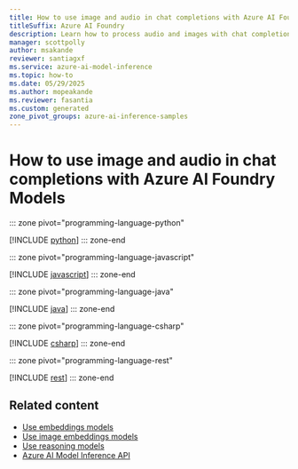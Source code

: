 ```yaml
---
title: How to use image and audio in chat completions with Azure AI Foundry Models
titleSuffix: Azure AI Foundry
description: Learn how to process audio and images with chat completions models with Azure AI Foundry Models
manager: scottpolly
author: msakande
reviewer: santiagxf
ms.service: azure-ai-model-inference
ms.topic: how-to
ms.date: 05/29/2025
ms.author: mopeakande
ms.reviewer: fasantia
ms.custom: generated
zone_pivot_groups: azure-ai-inference-samples
---
```


# How to use image and audio in chat completions with Azure AI Foundry Models


::: zone pivot="programming-language-python"

[!INCLUDE [python](../../foundry-models/includes/use-chat-multi-modal/python.md)]
::: zone-end


::: zone pivot="programming-language-javascript"

[!INCLUDE [javascript](../../foundry-models/includes/use-chat-multi-modal/javascript.md)]
::: zone-end


::: zone pivot="programming-language-java"

[!INCLUDE [java](../../foundry-models/includes/use-chat-multi-modal/java.md)]
::: zone-end


::: zone pivot="programming-language-csharp"

[!INCLUDE [csharp](../../foundry-models/includes/use-chat-multi-modal/csharp.md)]
::: zone-end


::: zone pivot="programming-language-rest"

[!INCLUDE [rest](../../foundry-models/includes/use-chat-multi-modal/rest.md)]
::: zone-end

## Related content

* [Use embeddings models](../../model-inference/how-to/use-embeddings.md)
* [Use image embeddings models](../../model-inference/how-to/use-image-embeddings.md)
* [Use reasoning models](../../model-inference/how-to/use-chat-reasoning.md)
* [Azure AI Model Inference API](../../model-inference/reference/reference-model-inference-api.md)
